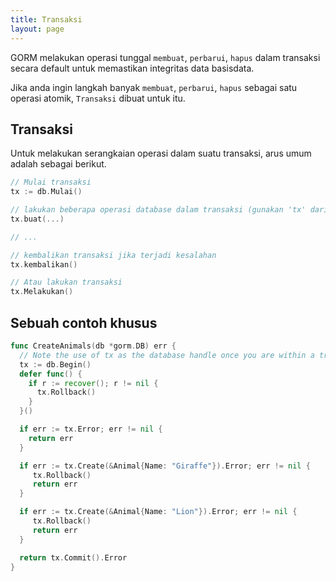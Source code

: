 ```yaml
---
title: Transaksi
layout: page
---
```

GORM melakukan operasi tunggal `membuat`, `perbarui`, `hapus` dalam transaksi secara default untuk memastikan integritas data basisdata.

Jika anda ingin langkah banyak `membuat`, `perbarui`, `hapus` sebagai satu operasi atomik, `Transaksi` dibuat untuk itu.

## Transaksi

Untuk melakukan serangkaian operasi dalam suatu transaksi, arus umum adalah sebagai berikut.

```go
// Mulai transaksi
tx := db.Mulai()

// lakukan beberapa operasi database dalam transaksi (gunakan 'tx' dari poin ini, tidak 'db')
tx.buat(...)

// ...

// kembalikan transaksi jika terjadi kesalahan
tx.kembalikan()

// Atau lakukan transaksi
tx.Melakukan()
```

## Sebuah contoh khusus

```go
func CreateAnimals(db *gorm.DB) err {
  // Note the use of tx as the database handle once you are within a transaction
  tx := db.Begin()
  defer func() {
    if r := recover(); r != nil {
      tx.Rollback()
    }
  }()

  if err := tx.Error; err != nil {
    return err
  }

  if err := tx.Create(&Animal{Name: "Giraffe"}).Error; err != nil {
     tx.Rollback()
     return err
  }

  if err := tx.Create(&Animal{Name: "Lion"}).Error; err != nil {
     tx.Rollback()
     return err
  }

  return tx.Commit().Error
}
```
